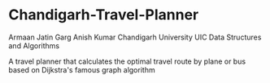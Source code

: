 Chandigarh-Travel-Planner
=======================
Armaan
Jatin Garg
Anish Kumar
Chandigarh University
UIC
Data Structures and Algorithms


A travel planner that calculates the optimal travel route by plane or bus based on Dijkstra's famous graph algorithm
